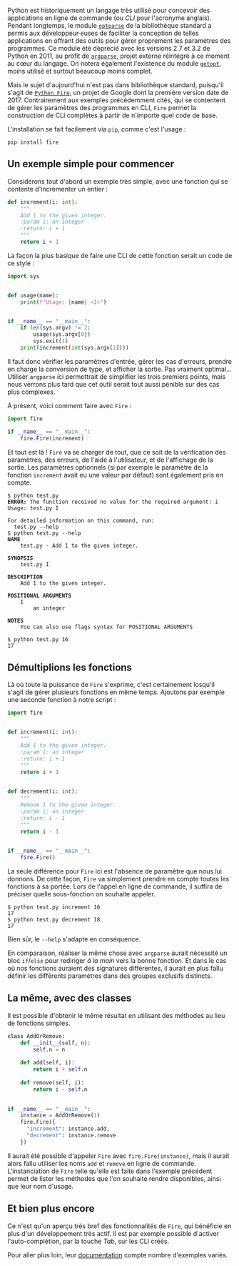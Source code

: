 Python est historiquement un langage très utilisé pour concevoir des applications en ligne de commande (ou _CLI_ pour l'acronyme anglais). Pendant longtemps, le module [`optparse`](https://docs.python.org/2/library/optparse.html) de la bibliothèque standard a permis aux développeur·euses de faciliter la conception de telles applications en offrant des outils pour gérer proprement les paramètres des programmes.
Ce module été déprécié avec les versions 2.7 et 3.2 de Python en 2011, au profit de [`argparse`](https://docs.python.org/fr/3/howto/argparse.html), projet externe réintégré à ce moment au cœur du langage.
On notera également l'existence du module [`getopt`](https://docs.python.org/fr/3/library/getopt.html), moins utilisé et surtout beaucoup moins complet.

Mais le sujet d'aujourd'hui n'est pas dans bibliothèque standard, puisqu'il s'agit de [`Python Fire`](https://github.com/google/python-fire), un projet de Google dont la première version date de 2017. Contrairement aux exemples précédemment cités, qui se contentent de gérer les paramètres des programmes en CLI, `Fire` permet la construction de CLI complètes à partir de n'importe quel code de base.

L'installation se fait facilement via `pip`, comme c'est l'usage&nbsp;:

    pip install fire


## Un exemple simple pour commencer

Considérons tout d'abord un exemple très simple, avec une fonction qui se contente d'incrémenter un entier&nbsp;:

```python
def increment(i: int):
    """
    Add 1 to the given integer.
    :param i: an integer
    :return: i + 1
    """
    return i + 1
```

La façon la plus basique de faire une CLI de cette fonction serait un code de ce style&nbsp;:

```python
import sys


def usage(name):
    print(f"Usage: {name} <I>")


if __name__ == "__main__":
    if len(sys.argv) != 2:
        usage(sys.argv[0])
        sys.exit(1)
    print(increment(int(sys.argv[1])))
```

Il faut donc vérifier les paramètres d'entrée, gérer les cas d'erreurs, prendre en charge la conversion de type, et afficher la sortie. Pas vraiment optimal... Utiliser `argparse` ici permettrait de simplifier les trois premiers points, mais nous verrons plus tard que cet outil serait tout aussi pénible sur des cas plus complexes.

À présent, voici comment faire avec `Fire`&nbsp;:

```python
import fire

if __name__ == "__main__":
    fire.Fire(increment)
```

Et tout est là&nbsp;! `Fire` va se charger de tout, que ce soit de la vérification des paramètres, des erreurs, de l'aide à l'utilisateur, et de l'affichage de la sortie. Les paramètres optionnels (si par exemple le paramètre de la fonction `increment` avait eu une valeur par défaut) sont également pris en compte.


<pre><code>$ python test.py
<b>ERROR:</b> The function received no value for the required argument: i
Usage: test.py I

For detailed information on this command, run:
  test.py --help
$ python test.py --help
<b>NAME</b>
    test.py - Add 1 to the given integer.

<b>SYNOPSIS</b>
    test.py I

<b>DESCRIPTION</b>
    Add 1 to the given integer.

<b>POSITIONAL ARGUMENTS</b>
    I
        an integer

<b>NOTES</b>
    You can also use flags syntax for POSITIONAL ARGUMENTS

$ python test.py 16
17
</code></pre>


## Démultiplions les fonctions

Là où toute la puissance de `Fire` s'exprime, c'est certainement losqu'il s'agit de gérer plusieurs fonctions en même temps. Ajoutons par exemple une seconde fonction à notre script&nbsp;:


```python
import fire


def increment(i: int):
    """
    Add 1 to the given integer.
    :param i: an integer
    :return: i + 1
    """
    return i + 1

    
def decrement(i: int):
    """
    Remove 1 to the given integer.
    :param i: an integer
    :return: i - 1
    """
    return i - 1
    

if __name__ == "__main__":
    fire.Fire()
```

La seule différence pour `Fire` ici est l'absence de paramètre que nous lui donnons. De cette façon, `Fire` va simplement prendre en compte toutes les fonctions à sa portée. Lors de l'appel en ligne de commande, il suffira de préciser quelle sous-fonction on souhaite appeler.

```
$ python test.py increment 16
17
$ python test.py decrement 18
17
```

Bien sûr, le `--help` s'adapte en conséquence.

En comparaison, réaliser la même chose avec `argparse` aurait nécessité un bloc `if`/`else` pour rediriger _à la main_ vers la bonne fonction. Et dans le cas où nos fonctions auraient des signatures différentes, il aurait en plus fallu définir les différents paramètres dans des groupes exclusifs distincts.


## La même, avec des classes

Il est possible d'obtenir le même résultat en utilisant des méthodes au lieu de fonctions simples.

```python
class AddOrRemove:
    def __init__(self, n):
        self.n = n
    
    def add(self, i):
        return i + self.n
        
    def remove(self, i):
        return i - self.n
    

if __name__ == "__main__":
    instance = AddOrRemove(1)
    fire.Fire({
      "increment": instance.add,
      "decrement": instance.remove
    })
```

Il aurait été possible d'appeler `Fire` avec `fire.Fire(instance)`, mais il aurait alors fallu utiliser les noms `add` et `remove` en ligne de commande. L'instanciation de `Fire` telle qu'elle est faite dans l'exemple précédent permet de lister les méthodes que l'on souhaite rendre disponibles, ainsi que leur nom d'usage.


## Et bien plus encore

Ce n'est qu'un aperçu très bref des fonctionnalités de `Fire`, qui bénéficie en plus d'un développement très actif. Il est par exemple possible d'activer l'auto-complétion, par la touche _Tab_, sur les CLI créés.

Pour aller plus loin, leur [documentation](https://github.com/google/python-fire/blob/master/docs/guide.md) compte nombre d'exemples variés.
